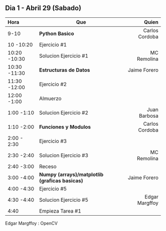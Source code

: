 ## Dia 1 - Abril 29 (Sabado) ###

 Hora |  Que | Quien 
:---- | ----- | ---: | 
9-10 | **Python Basico** | Carlos Cordoba
10     -10:20 | Ejercicio #1  |
10:20  -10:30 | Solucion Ejercicio #1 | MC Remolina
10:30  -11:30 | **Estructuras de Datos** | Jaime Forero
11:30  -12:00 | Ejercicio #2 |
12:00  -1:00 | Almuerzo |
1:00  -1:10 | Solucion Ejercicio #2 | Juan Barbosa
1:10  -2:00 | **Funciones y Modulos** | Carlos Cordoba
2:00    - 2:30 | Ejercicio #3 |
2:30    -2:40 | Solucion Ejercicio #3 | MC Remolina
2:40    -3:00 | Receso |
3:00    -4:00 | **Numpy (arrays)/matplotlib (graficas basicas)** | Jaime Forero
4:00    -4:30 | Ejercicio #5  |
4:30    -4:40 | Solucion Ejercicio #5 | Edgar Margffoy
4:40          | Empieza Tarea #1|

Edgar Margffoy : OpenCV
